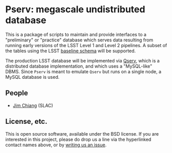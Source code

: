 # Pserv: megascale undistributed database

This is a package of scripts to maintain and provide interfaces to a
"preliminary" or "practice" database which serves data resulting from
running early versions of the LSST Level 1 and Level 2 pipelines.  A
subset of the tables using the LSST [baseline
schema](https://lsst-web.ncsa.illinois.edu/schema/index.php?sVer=baseline)
will be supported.

The production LSST database will be implemented via
[Qserv](https://github.com/lsst/qserv), which is a distributed
database implementation, and which uses a "MySQL-like" DBMS.  Since
`Pserv` is meant to emulate `Qserv` but runs on a single node, a MySQL
database is used.

## People
* [Jim Chiang](https://github.com/DarkEnergyScienceCollaboration/Pserv/issues/new?body=@jchiang87) (SLAC)

## License, etc.

This is open source software, available under the BSD license. If you are interested in this project, please do drop us a line via the hyperlinked contact names above, or by [writing us an issue](https://github.com/DarkEnergyScienceCollaboration/Pserv/issues/new).
